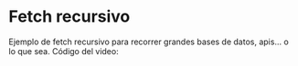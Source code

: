 # Fetch recursivo

Ejemplo de fetch recursivo para recorrer grandes bases de datos, apis... o lo que sea. Código del video:


